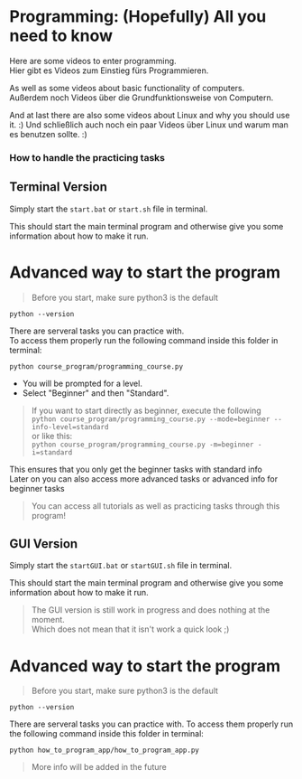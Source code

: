 # Programming: (Hopefully) All you need to know

Here are some videos to enter programming.  
Hier gibt es Videos zum Einstieg fürs Programmieren.  

As well as some videos about basic functionality of computers.  
Außerdem noch Videos über die Grundfunktionsweise von Computern.  

And at last there are also some videos about Linux and why you should use it. :)
Und schließlich auch noch ein paar Videos über Linux und warum man es benutzen sollte. :)  

### How to handle the practicing tasks

## Terminal Version

Simply start the `start.bat` or `start.sh` file in terminal.  

This should start the main terminal program and otherwise give you some information about how to make it run.

# Advanced way to start the program  

> Before you start, make sure python3 is the default

`python --version`

  
There are serveral tasks you can practice with.  
To access them properly run the following command inside this folder in terminal:

`python course_program/programming_course.py`

* You will be prompted for a level.  
* Select "Beginner" and then "Standard".

> If you want to start directly as beginner, execute the following  
> `python course_program/programming_course.py --mode=beginner --info-level=standard`  
> or like this:  
> `python course_program/programming_course.py -m=beginner -i=standard`  

This ensures that you only get the beginner tasks with standard info  
Later on you can also access more advanced tasks or advanced info for beginner tasks  

> You can access all tutorials as well as practicing tasks through this program!  

## GUI Version

Simply start the `startGUI.bat` or `startGUI.sh` file in terminal.

This should start the main terminal program and otherwise give you some information about how to make it run.

> The GUI version is still work in progress and does nothing at the moment.  
> Which does not mean that it isn't work a quick look ;)  

# Advanced way to start the program  

> Before you start, make sure python3 is the default

`python --version`


There are serveral tasks you can practice with.
To access them properly run the following command inside this folder in terminal:

`python how_to_program_app/how_to_program_app.py`

> More info will be added in the future

